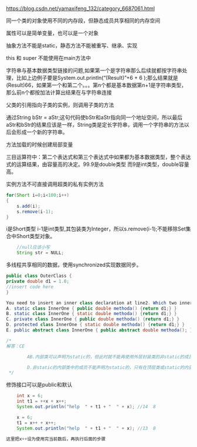 https://blog.csdn.net/yamaxifeng_132/category_6687061.html

同一个类的对象使用不同的内存段，但静态成员共享相同的内存空间

属性可以是简单变量，也可以是一个对象

抽象方法不能是static，静态方法不能被重写、继承、实现

this 和 super 不能使用在main方法中

字符串与基本数据类型链接的问题,如果第一个是字符串那么后续就都按字符串处理，比如上边例子要是System.out.println(“(Result)”+6 + 6 );那么结果就是(Result)66，如果第一个和第二个。。。第n个都是基本数据第n+1是字符串类型，那么前n个都按加法计算出结果在与字符串连接

父类的引用指向子类的实例，则调用子类的方法

通过String bStr = aStr;这句代码使bStr和aStr指向同一个地址空间，所以最后aStr和bStr的结果应该是一样，String类是定长字符串，调用一个字符串的方法以后会形成一个新的字符串。

方法加载的时候创建局部变量

三目运算符中：第二个表达式和第三个表达式中如果都为基本数据类型，整个表达式的运算结果，由容量高的决定。99.9是double类型 而9是int类型，double容量高。

实例方法不可直接调用超类的私有实例方法

````java
for(Short i=0;i<100;i++)
{
    s.add(i);
    s.remove(i-1);
}
````
i是Short类型 i-1是int类型,其包装类为Integer，所以s.remove(i-1);不能移除Set集合中Short类型对象。

````java
    //null应该小写
    String str = NULL;
````

多线程共享相同的数据，使用synchronized实现数据同步。

````java
public class OuterClass {
private double d1 = 1.0;
//insert code here
}

You need to insert an inner class declaration at line2. Which two inner class declarations are valid? (Choose Two)
A. static class InnerOne { public double methoda() {return d1;} }
B. static class InnerOne { static double methoda() {return d1;} }
C. private class InnerOne { public double methoda() {return d1;} }
D. protected class InnerOne { static double methoda() {return d1;} }
E. public abstract class InnerOne { public abstract double methoda(); }

/*
解答：CE

        AB.内部类可以声明为static的，但此时就不能再使用外层封装类的非static的成员变量；

        D.非static的内部类中的成员不能声明为static的，只有在顶层类或static的内部类中
 */
````

修饰接口可以是public和默认

````java
    int x = 6;
    int t1 = ++x + x++;
    System.out.println("help  " + t1 + "  " + x); //14  8

    x = 6;
    t1 = x++ + x++;
    System.out.println("help  " + t1 + "  " + x); //13  8

这里把x++设为使用完当前数后，再执行后面的步骤
````









